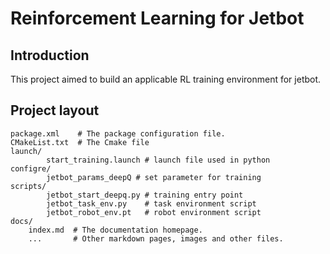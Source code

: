 # Reinforcement Learning for Jetbot

## Introduction

This project aimed to build an applicable RL training environment for jetbot.

## Project layout

    package.xml    # The package configuration file.
    CMakeList.txt  # The Cmake file
    launch/
    		start_training.launch # launch file used in python
    configre/
    		jetbot_params_deepQ # set parameter for training
    scripts/
    		jetbot_start_deepq.py # training entry point
    		jetbot_task_env.py    # task environment script
    		jetbot_robot_env.pt   # robot environment script
    docs/
        index.md  # The documentation homepage.
        ...       # Other markdown pages, images and other files.

